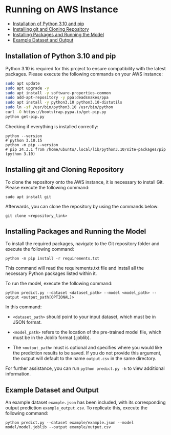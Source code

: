 # Running on AWS Instance

- [Installation of Python 3.10 and pip](#python-installation)
- [Installing git and Cloning Repository](#git-installation)
- [Installing Packages and Running the Model](#packages-installation-and-model-execution)
- [Example Dataset and Output](#example-dataset-and-output)

## Installation of Python 3.10 and pip

Python 3.10 is required for this project to ensure compatibility with the latest packages. Please execute the following commands on your AWS instance:

```bash
sudo apt update
sudo apt upgrade -y
sudo apt install -y software-properties-common
sudo add-apt-repository -y ppa:deadsnakes/ppa
sudo apt install -y python3.10 python3.10-distutils
sudo ln -sf /usr/bin/python3.10 /usr/bin/python
curl -O https://bootstrap.pypa.io/get-pip.py
python get-pip.py
```

Checking if everything is installed correctly:

```
python --version
# python 3.10.15
python -m pip --version
# pip 24.3.1 from /home/ubuntu/.local/lib/python3.10/site-packages/pip (python 3.10)
```

## Installing git and Cloning Repository

To clone the repository onto the AWS instance, it is necessary to install Git. Please execute the following command:

```
sudo apt install git
```

Afterwards, you can clone the repository by using the commands below:

```
git clone <repository_link>
```

## Installing Packages and Running the Model

To install the required packages, navigate to the Git repository folder and execute the following command:

```
python -m pip install -r requirements.txt
```

This command will read the requirements.txt file and install all the necessary Python packages listed within it.

To run the model, execute the following command:

```
python predict.py --dataset <dataset_path> --model <model_path> --output <output_path[OPTIONAL]>
```

In this command:

- `<dataset_path>` should point to your input dataset, which must be in JSON format.

- `<model_path>` refers to the location of the pre-trained model file, which must be in the Joblib format (.joblib).

- The `<output_path>` must is optional and specifies where you would like the prediction results to be saved. If you do not provide this argument, the output will default to the name `output.csv` in the same directory.

For further assistance, you can run `python predict.py -h` to view additional information.

## Example Dataset and Output

An example dataset `example.json` has been included, with its corresponding output prediction `example_output.csv`. To replicate this, execute the following command:

```
python predict.py --dataset example/example.json --model model/model.joblib --output example/output.csv
```

